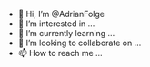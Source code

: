 - 👋 Hi, I’m @AdrianFolge
- 👀 I’m interested in ...
- 🌱 I’m currently learning ...
- 💞️ I’m looking to collaborate on ...
- 📫 How to reach me ...

<!---
AdrianFolge/AdrianFolge is a ✨ special ✨ repository because its `README.md` (this file) appears on your GitHub profile.
You can click the Preview link to take a look at your changes.
--->
